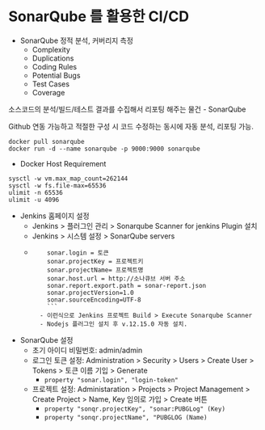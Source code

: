# SonarQube 를 활용한 CI/CD

- SonarQube
정적 분석, 커버리지 측정
    - Complexity
    - Duplications
    - Coding Rules
    - Potential Bugs
    - Test Cases
    - Coverage

소스코드의 분석/빌드/테스트 결과를 수집해서 리포팅 해주는 물건 - SonarQube

Github 연동 가능하고 적절한 구성 시 코드 수정하는 동시에 자동 분석, 리포팅 가능.

```shell script
docker pull sonarqube
docker run -d --name sonarqube -p 9000:9000 sonarqube
```
- Docker Host Requirement
```shell script
sysctl -w vm.max_map_count=262144
sysctl -w fs.file-max=65536
ulimit -n 65536
ulimit -u 4096
```

- Jenkins 홈페이지 설정
    - Jenkins > 플러그인 관리 > Sonarqube Scanner for jenkins Plugin 설치
    - Jenkins > 시스템 설정 > SonarQube servers
    - ```
          sonar.login = 토큰
          sonar.projectKey = 프로젝트키
          sonar.projectName= 프로젝트명
          sonar.host.url = http://소나큐브 서버 주소
          sonar.report.export.path = sonar-report.json
          sonar.projectVersion=1.0
          sonar.sourceEncoding=UTF-8
          ``` 
        - 이런식으로 Jenkins 프로젝트 Build > Execute Sonarqube Scanner
        - Nodejs 플러그인 설치 후 v.12.15.0 자동 설치.
- SonarQube 설정
    - 초기 아이디 비밀번호: admin/admin
    - 로그인 토큰 설정: Administration > Security > Users > Create User > Tokens > 토큰 이름 기입 > Generate
        - ```property "sonar.login", "login-token"```
    - 프로젝트 설정: Administaration > Projects > Project Management > Create Project > Name, Key 임의로 가입 > Create 버튼
        - ```property "sonqr.projectKey", "sonar:PUBGLog" (Key)```
        - ```property "sonqr.projectName", "PUBGLOG (Name)```

